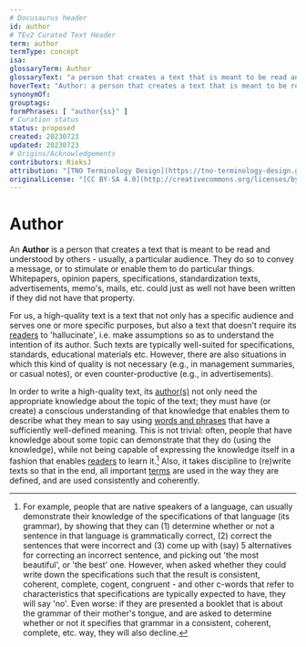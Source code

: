 ```yaml
---
# Docusaurus header
id: author
# TEv2 Curated Text Header
term: author
termType: concept
isa:
glossaryTerm: Author
glossaryText: "a person that creates a text that is meant to be read and understood by others - usually, a particular audience."
hoverText: "Author: a person that creates a text that is meant to be read and understood by others - usually, a particular audience."
synonymOf:
grouptags:
formPhrases: [ "author{ss}" ]
# Curation status
status: proposed
created: 20230723
updated: 20230723
# Origins/Acknowledgements
contributors: RieksJ
attribution: "[TNO Terminology Design](https://tno-terminology-design.github.io/tev2-specifications/docs)"
originalLicense: "[CC BY-SA 4.0](http://creativecommons.org/licenses/by-sa/4.0/?ref=chooser-v1)"
---
```


# Author

An **Author** is a person that creates a text that is meant to be read and understood by others - usually, a particular audience. They do so to convey a message, or to stimulate or enable them to do particular things. Whitepapers, opinion papers, specifications, standardization texts, advertisements, memo's, mails, etc. could just as well not have been written if they did not have that property.

For us, a high-quality text is a text that not only has a specific audience and serves one or more specific purposes, but also a text that doesn't require its [readers](@) to 'hallucinate', i.e. make assumptions so as to understand the intention of its author. Such texts are typically well-suited for specifications, standards, educational materials etc. However, there are also situations in which this kind of quality is not necessary (e.g., in management summaries, or casual notes), or even counter-productive (e.g., in advertisements).

In order to write a high-quality text, its [author(s)](@) not only need the appropriate knowledge about the topic of the text; they must have (or create) a conscious understanding of that knowledge that enables them to describe what they mean to say using [words and phrases](term@) that have a sufficiently well-defined meaning. This is not trivial: often, people that have knowledge about some topic can demonstrate that they do (using the knowledge), while not being capable of expressing the knowledge itself in a fashion that enables [readers](@) to learn it.[^1] Also, it takes discipline to (re)write texts so that in the end, all important [terms](@) are used in the way they are defined, and are used consistently and coherently.

[^1]: For example, people that are native speakers of a language, can usually demonstrate their knowledge of the specifications of that language (its grammar), by showing that they can (1) determine whether or not a sentence in that language is grammatically correct, (2) correct the sentences that were incorrect and (3) come up with (say) 5 alternatives for correcting an incorrect sentence, and picking out 'the most beautiful', or 'the best' one. However, when asked whether they could write down the specifications such that the result is consistent, coherent, complete, cogent, congruent - and other c-words that refer to characteristics that specifications are typically expected to have, they will say 'no'. Even worse: if they are presented a booklet that is about the grammar of their mother's tongue, and are asked to determine whether or not it specifies that grammar in a consistent, coherent, complete, etc. way, they will also decline.

